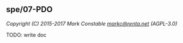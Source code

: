 ## spe/07-PDO

_Copyright (C) 2015-2017 Mark Constable <markc@renta.net> (AGPL-3.0)_

TODO: write doc
